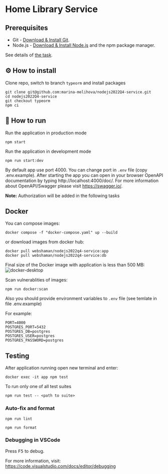 # Home Library Service

## Prerequisites

- Git - [Download & Install Git](https://git-scm.com/downloads).
- Node.js - [Download & Install Node.js](https://nodejs.org/en/download/) and the npm package manager.

See details of [the task](https://github.com/AlreadyBored/nodejs-assignments/blob/main/assignments/containerization-database-orm/assignment.md).

## ⚙️ How to install

Clone repo, switch to branch `typeorm` and install packages

```
git clone git@github.com:marina-melihova/nodejs2022Q4-service.git
cd nodejs2022Q4-service
git checkout typeorm
npm ci
```

## 🚀 How to run

Run the application in production mode

```
npm start
```

Run the application in development mode

```
npm run start:dev
```

By default app use port 4000. You can change port in `.env` file (copy .env.example). After starting the app you can open in your browser OpenAPI documentation by typing http://localhost:4000/doc/. For more information about OpenAPI/Swagger please visit https://swagger.io/.

**Note:** Authorization will be added in the following tasks

## Docker

You can compose images:

```
docker compose -f "docker-compose.yaml" up --build
```

or download images from docker hub:

```
docker pull webshaman/nodejs2022q4-service:app
docker pull webshaman/nodejs2022q4-service:db
```

Final size of the Docker image with application is less than 500 MB:  
![docker-desktop](https://user-images.githubusercontent.com/64692860/220187285-ee38d12c-e86c-4554-8c8a-ab11c2c28040.PNG)

Scan vulnerablities of images:

```
npm run docker:scan
```

Also you should provide environment variables to `.env` file (see temlate in file .env.example)

For example:

```
PORT=4000
POSTGRES_PORT=5432
POSTGRES_DB=postgres
POSTGRES_USER=postgres
POSTGRES_PASSWORD=postgres
```

## Testing

After application running open new terminal and enter:

```
docker exec -it app npm test
```

To run only one of all test suites

```
npm run test -- <path to suite>
```

### Auto-fix and format

```
npm run lint
```

```
npm run format
```

### Debugging in VSCode

Press <kbd>F5</kbd> to debug.

For more information, visit: https://code.visualstudio.com/docs/editor/debugging
